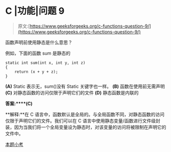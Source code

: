 # C |功能|问题 9

> 原文:[https://www.geeksforgeeks.org/c-functions-question-9/](https://www.geeksforgeeks.org/c-functions-question-9/)

函数声明前使用静态是什么意思？

例如，下面的函数 sum 是静态的

```
static int sum(int x, int y, int z)
{
    return (x + y + z);
}
```

**(A)** Static 表示无，sum()没有 Static 关键字也一样。
**(B)** 函数在使用前无需声明
**(C)** 对静态函数的访问仅限于声明它们的文件
**(D)** 静态函数是内联的

**答案:****(C)**

**解释:**在 C 语言中，函数默认是全局的。与全局函数不同，对静态函数的访问仅限于声明它们的文件。我们可以在 C 语言中使用静态变量/函数进行文件级封装，因为当我们将一个全局变量设为静态时，对该变量的访问将被限制在声明它的文件中。

[本题小考](https://www.geeksforgeeks.org/quiz-corner-gq/)